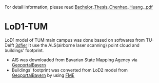 For detail information, please read [Bachelor_Thesis_Chenhao_Huang_.pdf](https://github.com/HuangChenhao/3DCities_Evaluating_3D_building_reconstruction_tools_using_point_clouds/blob/98ec96cf488b6bd937f08f1fcfeb1738162cb16e/Bachelor_Thesis_Chenhao_Huang_.pdf)
# LoD1-TUM
LoD1 model of TUM main campus was done based on softwares from TU-Delft [3dfier](http://tudelft3d.github.io/3dfier/)
It use the ALS(airborne laser scanning) point cloud and buildings' footprint.
* AlS was downloaded from Bavarian State Mapping Agency via [GeoportalBayern](https://geodaten.bayern.de/opengeodata/OpenDataDetail.html?pn=laserdaten)
* Buildings' footprint was converted from LoD2 model from [GeoportalBayern](https://geodaten.bayern.de/opengeodata/OpenDataDetail.html?pn=laserdaten) by using [FME](https://fme.safe.com/)
